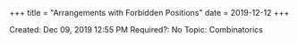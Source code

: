 +++
title = "Arrangements with Forbidden Positions"
date = 2019-12-12
+++


Created: Dec 09, 2019 12:55 PM
Required?: No
Topic: Combinatorics
